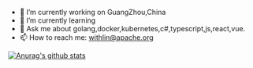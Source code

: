 

<!--
**withlin/withlin** is a ✨ _special_ ✨ repository because its `README.md` (this file) appears on your GitHub profile.
ovn,ceph,evpn,bgp,istio
Here are some ideas to get you started:

- 🔭 I’m currently working on GuangZhou,China
- 🌱 I’m currently learning dpdk,vpp,kcp,quic,rust
- 👯 I’m looking to collaborate on ...
- 🤔 I’m looking for help with ...
- 💬 Ask me about golang,docker,kubernetes,c#,typescript,js,react,vue.
- 📫 How to reach me: withlin@apache.org
-->

- 🔭 I’m currently working on GuangZhou,China
- 🌱 I’m currently learning 
- 💬 Ask me about golang,docker,kubernetes,c#,typescript,js,react,vue.
- 📫 How to reach me: withlin@apache.org


[![Anurag's github stats](https://github-readme-stats.vercel.app/api?username=withlin&show_icons=true)](https://github.com/anuraghazra/github-readme-stats)
